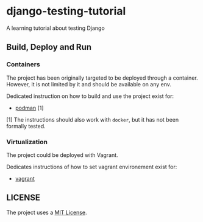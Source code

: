 # django-testing-tutorial
A learning tutorial about testing Django

## Build, Deploy and Run

### Containers
The project has been originally targeted to be deployed through a
container.
However, it is not limited by it and should be available on any env.

Dedicated instruction on how to build and use the project exist for:
- [podman](README.podman.md) [1]


[1] The instructions should also work with `docker`, but it has not
been formally tested.

### Virtualization
The project could be deployed with Vagrant.

Dedicates instructions of how to set vagrant environement exist for:
- [vagrant](README.vagrant.md)



## LICENSE
The project uses a [MIT License](LICENSE).

